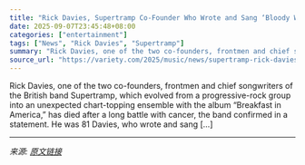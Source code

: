 ```yaml
---
title: "Rick Davies, Supertramp Co-Founder Who Wrote and Sang ‘Bloody Well Right’ and ‘Goodbye Stranger,’ Dies at 81"
date: 2025-09-07T23:45:48+08:00
categories: ["entertainment"]
tags: ["News", "Rick Davies", "Supertramp"]
summary: "Rick Davies, one of the two co-founders, frontmen and chief songwriters of the British band Supertramp, which evolved from a progressive-rock group into an unexpected chart-topping ensemble with the a"
source_url: "https://variety.com/2025/music/news/supertramp-rick-davies-bloody-well-right-dead-1236511107/"
---
```


Rick Davies, one of the two co-founders, frontmen and chief songwriters of the British band Supertramp, which evolved from a progressive-rock group into an unexpected chart-topping ensemble with the album “Breakfast in America,” has died after a long battle with cancer, the band confirmed in a statement. He was 81 Davies, who wrote and sang [&#8230;]

---

*来源: [原文链接](https://variety.com/2025/music/news/supertramp-rick-davies-bloody-well-right-dead-1236511107/)*
